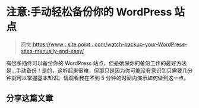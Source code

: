 # 注意:手动轻松备份你的 WordPress 站点

> 原文:[https://www . site point . com/watch-backup-your-WordPress-sites-manually-and-easy/](https://www.sitepoint.com/watch-backup-your-wordpress-sites-manually-and-easily/)

有很多插件可以备份你的 WordPress 站点，但是确保你的备份工作的最好方法是…手动备份！是的，这听起来很难，但那只是因为你可能没有意识到只需要几分钟就可以掌握基本知识。请观看我在不到 5 分钟的时间内演示如何做到这一点。

## 分享这篇文章